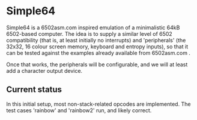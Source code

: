 Simple64
========

Simple64 is a 6502asm.com inspired emulation of a minimalistic 64kB
6502-based computer. The idea is to supply a similar level of 6502
compatibility (that is, at least initially no interrupts) and 'peripherals'
(the 32x32, 16 colour screen memory, keyboard and entropy inputs), so that it
can be tested against the examples already available from 6502asm.com .

Once that works, the peripherals will be configurable, and we will at least
add a character output device.


Current status
--------------

In this initial setup, most non-stack-related opcodes are implemented.
The test cases 'rainbow' and 'rainbow2' run, and likely correct.
